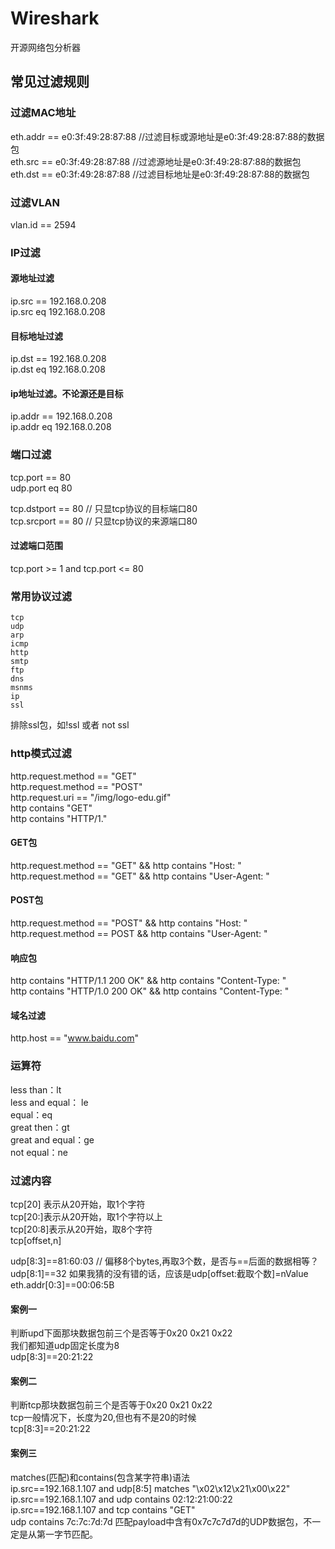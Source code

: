 # Wireshark

开源网络包分析器

## 常见过滤规则

### 过滤MAC地址

eth.addr == e0:3f:49:28:87:88 //过滤目标或源地址是e0:3f:49:28:87:88的数据包  
eth.src == e0:3f:49:28:87:88 //过滤源地址是e0:3f:49:28:87:88的数据包  
eth.dst == e0:3f:49:28:87:88 //过滤目标地址是e0:3f:49:28:87:88的数据包  

### 过滤VLAN

vlan.id == 2594

### IP过滤

#### 源地址过滤

ip.src == 192.168.0.208  
ip.src eq 192.168.0.208  

#### 目标地址过滤

ip.dst == 192.168.0.208  
ip.dst eq 192.168.0.208  

#### ip地址过滤。不论源还是目标

ip.addr == 192.168.0.208  
ip.addr eq 192.168.0.208  

### 端口过滤

tcp.port == 80  
udp.port eq 80  

tcp.dstport == 80 // 只显tcp协议的目标端口80  
tcp.srcport == 80 // 只显tcp协议的来源端口80  

#### 过滤端口范围

tcp.port >= 1 and tcp.port <= 80

### 常用协议过滤

```network
tcp  
udp  
arp  
icmp  
http  
smtp  
ftp  
dns  
msnms  
ip  
ssl  
```

排除ssl包，如!ssl 或者 not ssl

### http模式过滤

http.request.method == "GET"  
http.request.method == "POST"  
http.request.uri == "/img/logo-edu.gif"  
http contains "GET"  
http contains "HTTP/1."

#### GET包

http.request.method == "GET" && http contains "Host: "  
http.request.method == "GET" && http contains "User-Agent: "  

#### POST包

http.request.method == "POST" && http contains "Host: "  
http.request.method == POST && http contains "User-Agent: "

#### 响应包

http contains "HTTP/1.1 200 OK" && http contains "Content-Type: "  
http contains "HTTP/1.0 200 OK" && http contains "Content-Type: "

#### 域名过滤

http.host == "www.baidu.com"

### 运算符

less than：lt  
less and equal： le  
equal：eq  
great then：gt  
great and equal：ge  
not equal：ne  

### 过滤内容

tcp[20] 表示从20开始，取1个字符  
tcp[20:]表示从20开始，取1个字符以上  
tcp[20:8]表示从20开始，取8个字符  
tcp[offset,n]  

udp[8:3]==81:60:03 // 偏移8个bytes,再取3个数，是否与==后面的数据相等？  
udp[8:1]==32 如果我猜的没有错的话，应该是udp[offset:截取个数]=nValue  
eth.addr[0:3]==00:06:5B  

#### 案例一

判断upd下面那块数据包前三个是否等于0x20 0x21 0x22  
我们都知道udp固定长度为8  
udp[8:3]==20:21:22  

#### 案例二

判断tcp那块数据包前三个是否等于0x20 0x21 0x22  
tcp一般情况下，长度为20,但也有不是20的时候  
tcp[8:3]==20:21:22  

#### 案例三

matches(匹配)和contains(包含某字符串)语法  
ip.src==192.168.1.107 and udp[8:5] matches "\x02\x12\x21\x00\x22"  
ip.src==192.168.1.107 and udp contains 02:12:21:00:22  
ip.src==192.168.1.107 and tcp contains "GET"  
udp contains 7c:7c:7d:7d 匹配payload中含有0x7c7c7d7d的UDP数据包，不一定是从第一字节匹配。  
